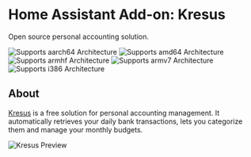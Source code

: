 # Home Assistant Add-on: Kresus

Open source personal accounting solution.

![Supports aarch64 Architecture][aarch64-shield]
![Supports amd64 Architecture][amd64-shield]
![Supports armhf Architecture][armhf-shield]
![Supports armv7 Architecture][armv7-shield]
![Supports i386 Architecture][i386-shield]

## About

[Kresus][kresus] is a free solution for personal accounting management.
It automatically retrieves your daily bank transactions, lets you categorize them
and manage your monthly budgets.

![Kresus Preview][screenshot]

[aarch64-shield]: https://img.shields.io/badge/aarch64-yes-green.svg
[amd64-shield]: https://img.shields.io/badge/amd64-yes-green.svg
[armhf-shield]: https://img.shields.io/badge/armhf-yes-green.svg
[armv7-shield]: https://img.shields.io/badge/armv7-yes-green.svg
[i386-shield]: https://img.shields.io/badge/i386-no-red.svg
[screenshot]: https://kresus.org/images/pages/view-all-accounts.png
[kresus]: https://kresus.org/
